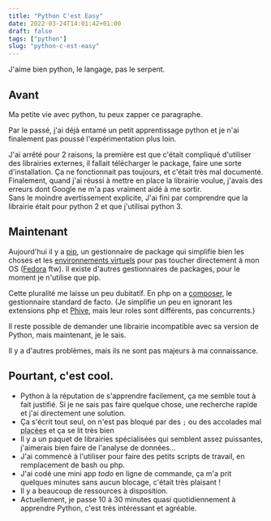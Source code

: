 ```yaml
---
title: "Python C'est Easy"
date: 2022-03-24T14:01:42+01:00
draft: false
tags: ["python"]
slug: "python-c-est-easy" 
---
```


J'aime bien python, le langage, pas le serpent.

<!--more-->


## Avant

Ma petite vie avec python, tu peux zapper ce paragraphe.

Par le passé, j'ai déjà entamé un petit apprentissage python et je n'ai finalement pas poussé l'expérimentation plus loin.

J'ai arrêté pour 2 raisons, la première est que c'était compliqué d'utiliser des librairies externes, il fallait télécharger le package, faire une sorte d'installation. Ça ne fonctionnait pas toujours, et c'était très mal documenté.  
Finalement, quand j'ai réussi à mettre en place la librairie voulue, j'avais des erreurs dont Google ne m'a pas vraiment aidé à me sortir.  
Sans le moindre avertissement explicite, J'ai fini par comprendre que la librairie était pour python 2 et que j'utilisai python 3. 

## Maintenant

Aujourd'hui il y a [pip](https://pypi.org/project/pip/), un gestionnaire de package qui simplifie bien les choses et les [environnements virtuels](https://packaging.python.org/en/latest/key_projects/#virtualenv) pour pas toucher directement à mon OS ([Fedora](https://getfedora.org/fr/workstation/) ftw).
Il existe d'autres gestionnaires de packages, pour le moment je n'utilise que pip.  

Cette pluralité me laisse un peu dubitatif.  En php on a [composer](https://getcomposer.org/), le gestionnaire standard de facto. (Je simplifie un peu en ignorant les extensions php et [Phive](https://phar.io/), mais leur roles sont différents, pas concurrents.)

Il reste possible de demander une librairie incompatible avec sa version de Python, mais maintenant, je le sais.

Il y a d'autres problèmes, mais ils ne sont pas majeurs à ma connaissance.

## Pourtant, c'est cool.

 - Python à la réputation de s'apprendre facilement, ça me semble tout à fait justifié.  Si je ne sais pas faire quelque chose, une recherche rapide et j'ai directement une solution.
 - Ça s'écrit tout seul, on n'est pas bloqué par des `;` ou des accolades mal <abbr title="j'ai accordé avec la règle de proximité, c'est mon blog :p">placées</abbr> et ça se lit très bien
 - Il y a un paquet de librairies spécialisées qui semblent assez puissantes, j'aimerais bien faire de l'analyse de données...
 - J'ai commencé à l'utiliser pour faire des petits scripts de travail, en remplacement de bash ou php.
 - J'ai codé une mini app _todo_ en ligne de commande, ça m'a prit quelques minutes sans aucun blocage, c'était très plaisant !
 - Il y a beaucoup de ressources à disposition.
 - Actuellement, je passe 10 à 30 minutes quasi quotidiennement à apprendre Python, c'est très intéressant et agréable.
